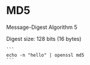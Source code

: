 # MD5

Message-Digest Algorithm 5

Digest size: 128 bits (16 bytes)

~~~admonish example title="OpenSSL"
```
echo -n "hello" | openssl md5
```
~~~
